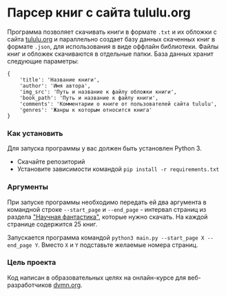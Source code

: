 # Парсер книг с сайта tululu.org

Программа позволяет скачивать книги в формате `.txt` и их обложки с сайта [tululu.org](tululu.org) и параллельно создает базу данных скаченных книг в формате `.json`, для использования в виде оффлайн библиотеки. Файлы книг и обложек скачиваются в отдельные папки.
База данных хранит следующие параметры:
```
{
	'title': 'Название книги',
	'author': 'Имя автора',
	'img_src': 'Путь и название к файлу обложки книги',
	'book_path': 'Путь и название к файлу книги',
	'comments': 'Комментарии о книге от пользователей сайта tululu',
	'genres': 'Жанры к которым относится книга' 
}
```

### Как установить

Для запуска программы у вас должен быть установлен Python 3.
- Скачайте репозиторий
- Установите зависимости командой `pip install -r requirements.txt`

### Аргументы

При запуске программы необходимо передать ей два аргумента в командной строке `--start_page` и `--end_page` - интервал страниц из раздела ["Научная фантастика"](http://tululu.org/l55), которые нужно скачать. На каждой странице содержится 25 книг.

Запускается программа командой `python3 main.py --start_page X --end_page Y`. Вместо `X` и `Y` подставьте желаемые номера страниц.

### Цель проекта

Код написан в образовательных целях на онлайн-курсе для веб-разработчиков [dvmn.org](https://dvmn.org/).